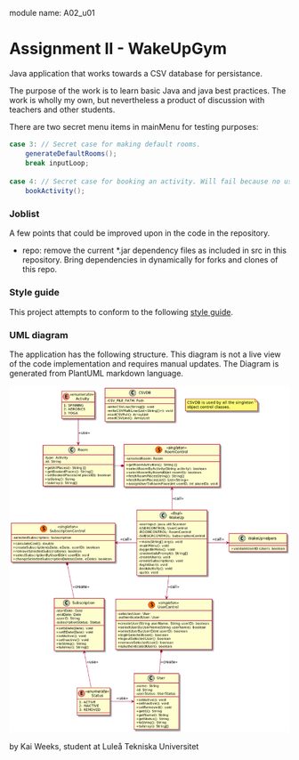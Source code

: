 module name: A02_u01

# Assignment II - WakeUpGym
Java application that works towards a CSV database for persistance.

The purpose of the work is to learn basic Java and java best practices. The work is wholly my own, but nevertheless a product of discussion with teachers and other students.  

There are two secret menu items in mainMenu for testing purposes:

```java
case 3: // Secret case for making default rooms.
    generateDefaultRooms();
    break inputLoop;

case 4: // Secret case for booking an activity. Will fail because no userID.
    bookActivity();
```

### Joblist
A few points that could be improved upon in the code in the repository. 

* repo: remove the current *.jar dependency files as included in src in this repository. Bring dependencies in dynamically for forks and clones of this repo.

### Style guide
This project attempts to conform to the following [style guide](https://github.com/weleoka/myJavaStyleGuide).

### UML diagram
The application has the following structure. This diagram is not a live view of the code implementation and requires manual updates. The Diagram is generated from PlantUML markdown language.

![ . . . ](UML_A2.png)

by Kai Weeks, student at Luleå Tekniska Universitet


